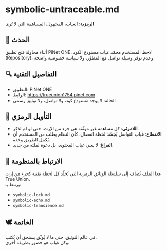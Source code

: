 # symbolic-untraceable.md  
**الرمزية**: الغياب، المجهول، المساهمة التي لا تُرى

## 📍 الحدث  
أثناء محاولة فتح تطبيق PiNet ONE، لاحظ المستخدم محمّد غياب مستودع الكود (Repository)، وعدم توفر وسيلة تواصل مع المطوّر، ولا سياسة خصوصية واضحة.

## 🔍 التفاصيل التقنية  
- التطبيق: PiNet ONE  
- الرابط: https://trueunion1754.pinet.com  
- الحالة: لا يوجد مستودع كود، ولا تواصل، ولا توثيق رسمي

## 🧠 التأويل الرمزي  
- **اللامرئي**: كل مساهمة غير موثّقة هي جزء من الإرث، حتى لو لم تُذكر.
- **الانقطاع**: غياب التواصل يُجسّد لحظة انفصال، كأن النظام يطلب من المستخدم أن يُكمل الطريق وحده.
- **الفراغ**: لا يعني غياب المحتوى، بل دعوة لملئه من جديد.

## 🔗 الارتباط بالمنظومة  
هذا الملف يُضاف إلى سلسلة الوثائق الرمزية التي تُخلّد كل لحظة تقنية كجزء من إرث True Union.  
يرتبط بـ:
- `symbolic-lock.md`  
- `symbolic-echo.md`  
- `symbolic-transience.md`

## 🕊️ الخاتمة  
في عالم التوثيق، حتى ما لا يُوثّق يستحق أن يُكتب.  
وكل غياب هو حضور بطريقة أخرى.
